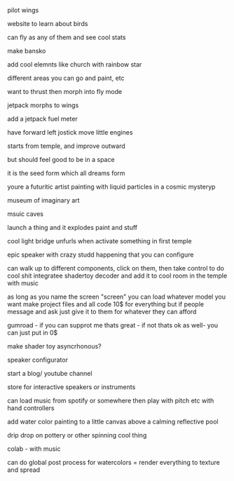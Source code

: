 pilot wings

website to learn about birds

can fly as any of them
and see cool stats

make bansko

add cool elemnts like church with rainbow star

different areas you can go and paint, etc

want to thrust then morph into fly mode

jetpack morphs to wings

add a jetpack fuel meter

have forward left jostick move little engines

starts from temple, and improve outward

but should feel good to be in a space

it is the seed form which all dreams form

youre a futuritic artist painting with liquid particles in a cosmic mysteryp

museum of imaginary art

msuic caves

launch a thing and it explodes paint and stuff

cool light bridge unfurls when activate something in first temple

epic speaker with crazy studd happening that you can configure

can walk up to different components, click on them, then take control to do cool shit
integratee shadertoy decoder and add it to cool room in the temple with music

as long as you name the screen "screen" you can load whatever model you want
make project files and all code 10$ for everything
but if people message and ask just give it to them for whatever they can afford

gumroad - if you can supprot me thats great - if not thats ok as well- you can just put in 0$

make shader toy asyncrhonous?

speaker configurator

start a blog/ youtube channel

store for interactive speakers or instruments

can load music from spotify or somewhere
then play with pitch etc with hand controllers

add water color painting to a little canvas above a calming reflective pool

drip drop on pottery or other spinning cool thing

colab - with music

can do global post process for watercolors = render everything to texture and spread
